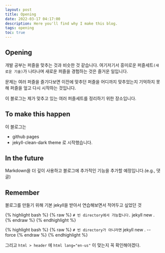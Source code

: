 ```yaml
---
layout: post
title: Opening
date: 2022-03-17 04:17:00
description: Here you'll find why I make this blog.
tags: opening
toc: true
---
```


## Opening

개발 공부는 퍼즐을 맞추는 것과 비슷한 것 같습니다.
여기저기서 흥미로운 퍼즐세트`(새로운 기술)`가 나타나며 새로운 퍼즐을 경험하는 것은 즐거운 일입니다.

문제는 여러 퍼즐을 즐기다보면 이전에 맞추던 퍼즐을 어디까지 맞추었는지 기억하지 못해 퍼즐을 엎고 다시 시작하는 것입니다.

이 블로그는 제가 맞추고 있는 여러 퍼즐세트를 정리하기 위한 장소입니다.

## To make this happen

이 블로그는 
- github pages
- jekyll-clean-dark theme
로 시작했습니다.

## In the future

Markdown을 더 깊이 사용하고
블로그에 추가적인 기능을 추가할 예정입니다.(e.g., 댓글)

## Remember

블로그를 만들기 위해 기본 jekyll을 받아서 연습해보면서 적어두고 싶었던 것

{% highlight bash %}
{% raw %}
`# 빈 directory에서 가능합니다.`
jekyll new .
{% endraw %}
{% endhighlight %}

{% highlight bash %}
{% raw %}
`# 빈 directory가 아니라면`
jekyll new . --force
{% endraw %}
{% endhighlight %}

그리고 `html > header` 에 `html lang="en-us"` 이 맞는지 꼭 확인해야겠다.